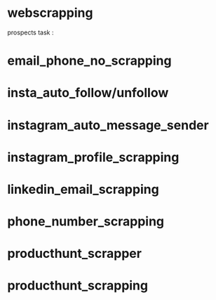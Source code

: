 # webscrapping

prospects task : 

# email_phone_no_scrapping 
# insta_auto_follow/unfollow
# instagram_auto_message_sender
# instagram_profile_scrapping
# linkedin_email_scrapping
# phone_number_scrapping
# producthunt_scrapper
# producthunt_scrapping
